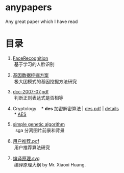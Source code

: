 # anypapers
Any great paper which I have read
 
目录 
======  
1. [FaceRecognition](https://github.com/Guguant/anypapers/tree/master/FaceRecognition)  
  基于学习的人脸识别  
 
2. [基因数据挖掘方案](https://github.com/Guguant/anypapers/tree/master/基因数据挖掘方案)  
  极大团模式的基因挖掘方法研究  
    
3. [dcc-2007-07.pdf](https://github.com/Guguant/anypapers/blob/master/dcc-2007-07.pdf)  
  判断正则表达式是否相等  
  
4. Cryptology  
   * **des** 加密解密算法 | [des.pdf](https://github.com/Guguant/anypapers/blob/master/des.pdf) | [details](https://github.com/Guguant/anypapers/tree/master/DES)  
   * [AES](https://github.com/Guguant/anypapers/tree/master/AES)
  
5.  [simple genetic algorithm](https://github.com/Guguant/anypapers/tree/master/sga)  
  sga 分离图片前景和背景  
  
6. [用户推荐.pdf](https://github.com/Guguant/anypapers/blob/master/用户推荐.pdf)  
  用户推荐算法研究  
  
7. [编译原理.svg](https://github.com/Guguant/anypapers/blob/master/编译原理.svg)  
  编译原理大纲 by Mr. Xiaoxi Huang.  
